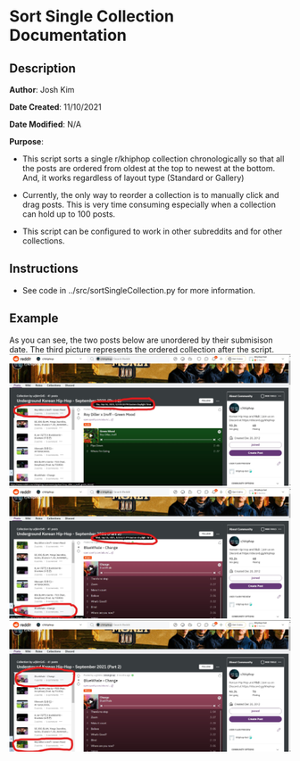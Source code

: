 # Sort Single Collection Documentation

## Description

**Author**: Josh Kim

**Date Created**: 11/10/2021

**Date Modified**: N/A

**Purpose**: 

* This script sorts a single r/khiphop collection chronologically so that all the posts are ordered from oldest at the top to newest at the bottom. And, it works regardless of layout type (Standard or Gallery)

* Currently, the only way to reorder a collection is to manually click and drag posts. This is very time consuming especially when a collection can hold up to 100 posts.

* This script can be configured to work in other subreddits and for other collections. 

## Instructions

* See code in ../src/sortSingleCollection.py for more information. 

## Example
As you can see, the two posts below are unordered by their submisison date. The third picture represents the ordered collection after the script.
![A before picture of one post](before1.jpg)
![A before picture of another post](before2.jpg)
![An after picture of an ordered collection](after.jpg)
